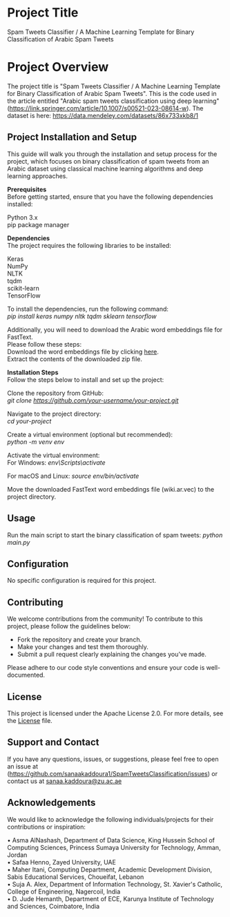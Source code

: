 # Project Title
Spam Tweets Classifier / A Machine Learning Template for Binary Classification of Arabic Spam Tweets

# Project Overview

The project title is "Spam Tweets Classifier / A Machine Learning Template for Binary Classification of Arabic Spam Tweets". This is the code used in the article entitled "Arabic spam tweets classification using deep learning" (https://link.springer.com/article/10.1007/s00521-023-08614-w). The dataset is here: https://data.mendeley.com/datasets/86x733xkb8/1
## Project Installation and Setup
This guide will walk you through the installation and setup process for the project, which focuses on binary classification of spam tweets from an Arabic dataset using classical machine learning algorithms and deep learning approaches.

__Prerequisites__  
Before getting started, ensure that you have the following dependencies installed:  

Python 3.x  
pip package manager  

__Dependencies__  
The project requires the following libraries to be installed:  

Keras  
NumPy  
NLTK  
tqdm  
scikit-learn  
TensorFlow  

To install the dependencies, run the following command:  
_pip install keras numpy nltk tqdm sklearn tensorflow_  

Additionally, you will need to download the Arabic word embeddings file for FastText.   
Please follow these steps:  
Download the word embeddings file by clicking [here](https://dl.fbaipublicfiles.com/fasttext/vectors-wiki/wiki.ar.zip).  
Extract the contents of the downloaded zip file.  

__Installation Steps__  
Follow the steps below to install and set up the project:  

Clone the repository from GitHub:  
_git clone https://github.com/your-username/your-project.git_  
  
Navigate to the project directory:  
_cd your-project_  
  
Create a virtual environment (optional but recommended):  
_python -m venv env_  
  
Activate the virtual environment:  
For Windows: _env\Scripts\activate_  
  
For macOS and Linux: _source env/bin/activate_  

Move the downloaded FastText word embeddings file (wiki.ar.vec) to the project directory.

## Usage

Run the main script to start the binary classification of spam tweets:
_python main.py_

## Configuration

No specific configuration is required for this project.

## Contributing

We welcome contributions from the community! To contribute to this project, please follow the guidelines below:

- Fork the repository and create your branch.
- Make your changes and test them thoroughly.
- Submit a pull request clearly explaining the changes you've made.

Please adhere to our code style conventions and ensure your code is well-documented.

## License

This project is licensed under the Apache License 2.0. For more details, see the [License](https://github.com/sanaakaddoura1/SpamTweetsClassification/blob/main/LICENSE) file.

## Support and Contact

If you have any questions, issues, or suggestions, please feel free to open an issue at (https://github.com/sanaakaddoura1/SpamTweetsClassification/issues) or contact us at sanaa.kaddoura@zu.ac.ae  

## Acknowledgements

We would like to acknowledge the following individuals/projects for their contributions or inspiration:

•	Asma AlNashash, Department of Data Science, King Hussein School of Computing Sciences, Princess Sumaya University for Technology, Amman, Jordan  
•	Safaa Henno, Zayed University, UAE  
•	Maher Itani, Computing Department, Academic Development Division, Sabis Educational Services, Choueifat, Lebanon  
•	Suja A. Alex, Department of Information Technology, St. Xavier's Catholic, College of Engineering, Nagercoil, India  
•	D. Jude Hemanth, Department of ECE, Karunya Institute of Technology and Sciences, Coimbatore, India

